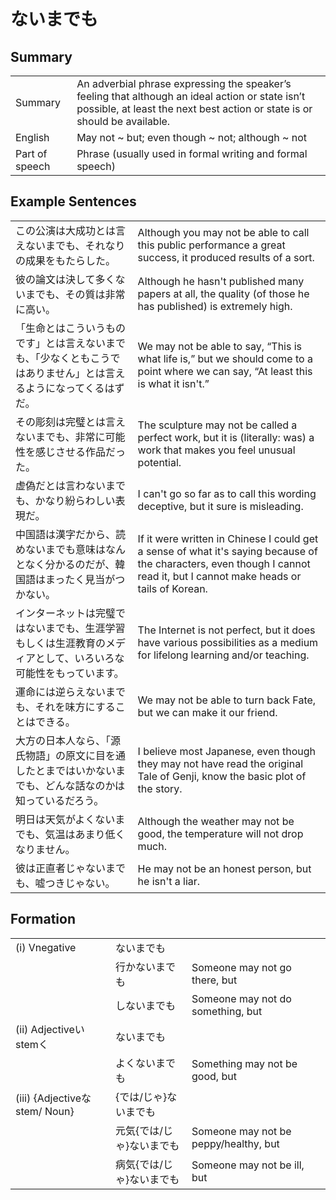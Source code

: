 # ないまでも

## Summary

<table><tr>   <td>Summary</td>   <td>An adverbial phrase expressing the speaker’s feeling that although an ideal action or state isn’t possible, at least the next best action or state is or should be available.</td></tr><tr>   <td>English</td>   <td>May not ~ but; even though ~ not; although ~ not</td></tr><tr>   <td>Part of speech</td>   <td>Phrase (usually used in formal writing and formal speech)</td></tr></table>

## Example Sentences

<table><tr>   <td>この公演は大成功とは言えないまでも、それなりの成果をもたらした。</td>   <td>Although you may not be able to call this public performance a great success, it produced results of a sort.</td></tr><tr>   <td>彼の論文は決して多くないまでも、その質は非常に高い。</td>   <td>Although he hasn't published many papers at all, the quality (of those he has published) is extremely high.</td></tr><tr>   <td>「生命とはこういうものです」とは言えないまでも、「少なくともこうではありません」とは言えるようになってくるはずだ。</td>   <td>We may not be able to say, “This is what life is,” but we should come to a point where we can say, “At least this is what it isn't.”</td></tr><tr>   <td>その彫刻は完璧とは言えないまでも、非常に可能性を感じさせる作品だった。</td>   <td>The sculpture may not be called a perfect work, but it is (literally: was) a work that makes you feel unusual potential.</td></tr><tr>   <td>虚偽だとは言わないまでも、かなり紛らわしい表現だ。</td>   <td>I can't go so far as to call this wording deceptive, but it sure is misleading.</td></tr><tr>   <td>中国語は漢字だから、読めないまでも意味はなんとなく分かるのだが、韓国語はまったく見当がつかない。</td>   <td>If it were written in Chinese I could get a sense of what it's saying because of the characters, even though I cannot read it, but I cannot make heads or tails of Korean.</td></tr><tr>   <td>インターネットは完璧ではないまでも、生涯学習もしくは生涯教育のメディアとして、いろいろな可能性をもっています。</td>   <td>The Internet is not perfect, but it does have various possibilities as a medium for lifelong learning and/or teaching.</td></tr><tr>   <td>運命には逆らえないまでも、それを味方にすることはできる。</td>   <td>We may not be able to turn back Fate, but we can make it our friend.</td></tr><tr>   <td>大方の日本人なら、「源氏物語」の原文に目を通したとまではいかないまでも、どんな話なのかは知っているだろう。</td>   <td>I believe most Japanese, even though they may not have read the original Tale of Genji, know the basic plot of the story.</td></tr><tr>   <td>明日は天気がよくないまでも、気温はあまり低くなりません。</td>   <td>Although the weather may not be good, the temperature will not drop much.</td></tr><tr>   <td>彼は正直者じゃないまでも、嘘つきじゃない。</td>   <td>He may not be an honest person, but he isn't a liar.</td></tr></table>

## Formation

<table class="table"><tbody><tr class="tr head"><td class="td"><span class="numbers">(i)</span> <span class="bold">Vnegative</span></td><td class="td"><span class="concept">ないまでも</span></td><td class="td"></td></tr><tr class="tr"><td class="td"></td><td class="td"><span>行か</span><span class="concept">ないまでも</span></td><td class="td"><span>Someone may not go there, but</span></td></tr><tr class="tr"><td class="td"></td><td class="td"><span>し</span><span class="concept">ないまでも</span></td><td class="td"><span>Someone may not do something, but</span></td></tr><tr class="tr head"><td class="td"><span class="numbers">(ii)</span> <span class="bold">Adjectiveいstemく</span></td><td class="td"><span class="concept">ないまでも</span></td><td class="td"></td></tr><tr class="tr"><td class="td"></td><td class="td"><span>よく</span><span class="concept">ないまでも</span></td><td class="td"><span>Something may not be good, but</span></td></tr><tr class="tr head"><td class="td"><span class="numbers">(iii)</span> <span class="bold">{Adjectiveなstem/ Noun}</span></td><td class="td"><span>{では/じゃ}</span><span class="concept">ないまでも</span></td><td class="td"></td></tr><tr class="tr"><td class="td"></td><td class="td"><span>元気{では/じゃ}</span><span class="concept">ないまでも</span></td><td class="td"><span>Someone may not be peppy/healthy, but</span></td></tr><tr class="tr"><td class="td"></td><td class="td"><span>病気{では/じゃ}</span><span class="concept">ないまでも</span></td><td class="td"><span>Someone may not be ill, but</span></td></tr></tbody></table>

